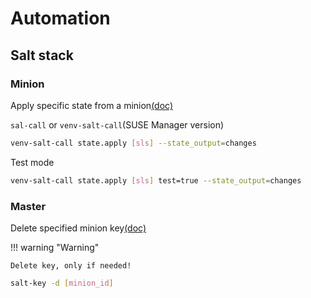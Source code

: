 # Automation

## Salt stack

### Minion

Apply specific state from a minion[(doc)](https://docs.saltproject.io/en/latest/ref/modules/all/salt.modules.state.html#module-salt.modules.state)

`sal-call` or `venv-salt-call`(SUSE Manager version)

```sh
venv-salt-call state.apply [sls] --state_output=changes
```

Test mode

```sh
venv-salt-call state.apply [sls] test=true --state_output=changes
```

### Master

Delete specified minion key[(doc)](https://docs.saltproject.io/en/latest/ref/cli/salt-key.html)

!!! warning "Warning"

    Delete key, only if needed!

```sh
salt-key -d [minion_id]
```

